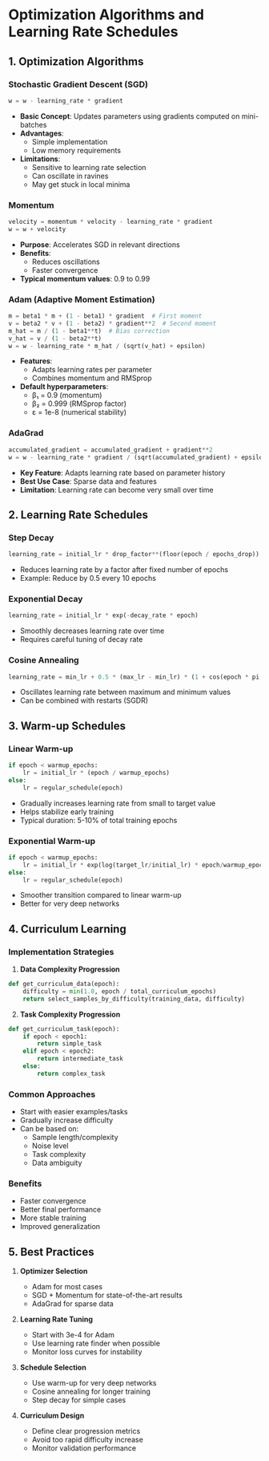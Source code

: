 # Optimization Algorithms and Learning Rate Schedules

## 1. Optimization Algorithms

### Stochastic Gradient Descent (SGD)
```python
w = w - learning_rate * gradient
```
- **Basic Concept**: Updates parameters using gradients computed on mini-batches
- **Advantages**: 
  - Simple implementation
  - Low memory requirements
- **Limitations**:
  - Sensitive to learning rate selection
  - Can oscillate in ravines
  - May get stuck in local minima

### Momentum
```python
velocity = momentum * velocity - learning_rate * gradient
w = w + velocity
```
- **Purpose**: Accelerates SGD in relevant directions
- **Benefits**:
  - Reduces oscillations
  - Faster convergence
- **Typical momentum values**: 0.9 to 0.99

### Adam (Adaptive Moment Estimation)
```python
m = beta1 * m + (1 - beta1) * gradient  # First moment
v = beta2 * v + (1 - beta2) * gradient**2  # Second moment
m_hat = m / (1 - beta1**t)  # Bias correction
v_hat = v / (1 - beta2**t)
w = w - learning_rate * m_hat / (sqrt(v_hat) + epsilon)
```
- **Features**:
  - Adapts learning rates per parameter
  - Combines momentum and RMSprop
- **Default hyperparameters**:
  - β₁ = 0.9 (momentum)
  - β₂ = 0.999 (RMSprop factor)
  - ε = 1e-8 (numerical stability)

### AdaGrad
```python
accumulated_gradient = accumulated_gradient + gradient**2
w = w - learning_rate * gradient / (sqrt(accumulated_gradient) + epsilon)
```
- **Key Feature**: Adapts learning rate based on parameter history
- **Best Use Case**: Sparse data and features
- **Limitation**: Learning rate can become very small over time

## 2. Learning Rate Schedules

### Step Decay
```python
learning_rate = initial_lr * drop_factor**(floor(epoch / epochs_drop))
```
- Reduces learning rate by a factor after fixed number of epochs
- Example: Reduce by 0.5 every 10 epochs

### Exponential Decay
```python
learning_rate = initial_lr * exp(-decay_rate * epoch)
```
- Smoothly decreases learning rate over time
- Requires careful tuning of decay rate

### Cosine Annealing
```python
learning_rate = min_lr + 0.5 * (max_lr - min_lr) * (1 + cos(epoch * pi / total_epochs))
```
- Oscillates learning rate between maximum and minimum values
- Can be combined with restarts (SGDR)

## 3. Warm-up Schedules

### Linear Warm-up
```python
if epoch < warmup_epochs:
    lr = initial_lr * (epoch / warmup_epochs)
else:
    lr = regular_schedule(epoch)
```
- Gradually increases learning rate from small to target value
- Helps stabilize early training
- Typical duration: 5-10% of total training epochs

### Exponential Warm-up
```python
if epoch < warmup_epochs:
    lr = initial_lr * exp(log(target_lr/initial_lr) * epoch/warmup_epochs)
else:
    lr = regular_schedule(epoch)
```
- Smoother transition compared to linear warm-up
- Better for very deep networks

## 4. Curriculum Learning

### Implementation Strategies

1. **Data Complexity Progression**
```python
def get_curriculum_data(epoch):
    difficulty = min(1.0, epoch / total_curriculum_epochs)
    return select_samples_by_difficulty(training_data, difficulty)
```

2. **Task Complexity Progression**
```python
def get_curriculum_task(epoch):
    if epoch < epoch1:
        return simple_task
    elif epoch < epoch2:
        return intermediate_task
    else:
        return complex_task
```

### Common Approaches
- Start with easier examples/tasks
- Gradually increase difficulty
- Can be based on:
  - Sample length/complexity
  - Noise level
  - Task complexity
  - Data ambiguity

### Benefits
- Faster convergence
- Better final performance
- More stable training
- Improved generalization

## 5. Best Practices

1. **Optimizer Selection**
   - Adam for most cases
   - SGD + Momentum for state-of-the-art results
   - AdaGrad for sparse data

2. **Learning Rate Tuning**
   - Start with 3e-4 for Adam
   - Use learning rate finder when possible
   - Monitor loss curves for instability

3. **Schedule Selection**
   - Use warm-up for very deep networks
   - Cosine annealing for longer training
   - Step decay for simple cases

4. **Curriculum Design**
   - Define clear progression metrics
   - Avoid too rapid difficulty increase
   - Monitor validation performance
